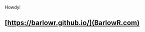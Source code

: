 
<!--
**BarlowR/barlowr** is a ✨ _special_ ✨ repository because its `README.md` (this file) appears on your GitHub profile.
### Hey! I'm Rob.
#### Current Project: xy_plotter

Here are some ideas to get you started:

- 🔭 I’m currently working on ...
- 🌱 I’m currently learning ...
- 👯 I’m looking to collaborate on ...
- 🤔 I’m looking for help with ...
- 💬 Ask me about ...
- 📫 How to reach me: ...
- 😄 Pronouns: ...
- ⚡ Fun fact: ...
-->



Howdy!



## [https://barlowr.github.io/](BarlowR.com)
